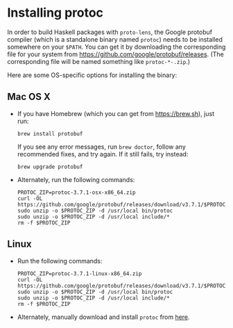 # Installing protoc
In order to build Haskell packages with `proto-lens`, the Google protobuf
compiler (which is a standalone binary named `protoc`) needs to be installed
somewhere on your `$PATH`.  You can get it by downloading the corresponding
file for your system from https://github.com/google/protobuf/releases.   (The
corresponding file will be named something like `protoc-*-.zip`.)

Here are some OS-specific options for installing the binary:

## Mac OS X

- If you have Homebrew (which you can get from https://brew.sh), just run:

      brew install protobuf

  If you see any error messages, run `brew doctor`, follow any recommended
  fixes, and try again.  If it still fails, try instead:

      brew upgrade protobuf

- Alternately, run the following commands:

      PROTOC_ZIP=protoc-3.7.1-osx-x86_64.zip
      curl -OL https://github.com/google/protobuf/releases/download/v3.7.1/$PROTOC_ZIP
      sudo unzip -o $PROTOC_ZIP -d /usr/local bin/protoc
      sudo unzip -o $PROTOC_ZIP -d /usr/local include/*
      rm -f $PROTOC_ZIP

## Linux
- Run the following commands:

      PROTOC_ZIP=protoc-3.7.1-linux-x86_64.zip
      curl -OL https://github.com/google/protobuf/releases/download/v3.7.1/$PROTOC_ZIP
      sudo unzip -o $PROTOC_ZIP -d /usr/local bin/protoc
      sudo unzip -o $PROTOC_ZIP -d /usr/local include/*
      rm -f $PROTOC_ZIP

- Alternately, manually download and install `protoc` from [here](https://github.com/google/protobuf/releases/download/v3.7.1/protoc-3.7.1-linux-x86_64.zip).
